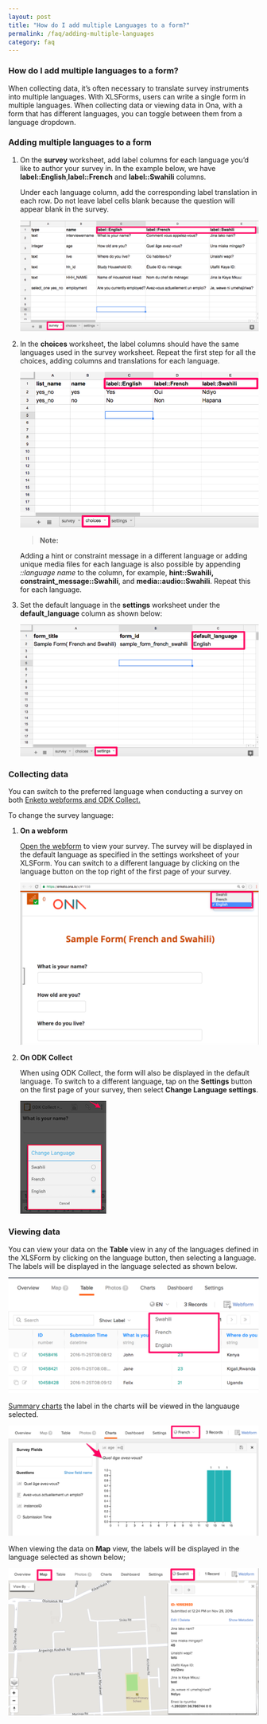 ```yaml
---
layout: post
title: "How do I add multiple Languages to a form?"
permalink: /faq/adding-multiple-languages
category: faq
---
```


### How do I add multiple languages to a form?

When collecting data, it’s often necessary to translate survey instruments into multiple languages. With XLSForms, users can write a single form in multiple languages. When collecting data or viewing data in Ona, with a form that has different languages, you can toggle between them from a language dropdown.

### Adding multiple languages to a form

1. On the **survey** worksheet, add label columns for each language you’d like to author your survey in. In the example below, we have **label::English**,**label::French** and **label::Swahili** columns.

   Under each language column, add the corresponding label translation in each row. Do not leave label cells blank because the question will appear blank in the survey.

   ![](/content/screenshots/faq/faq-multiple-langauge-support-1.png)

2. In the **choices** worksheet, the label columns should have the same languages used in the survey worksheet. Repeat the first step for all the choices, adding columns and translations for each language.

   ![](/content/screenshots/faq/faq-multiple-langauge-support-2.png)

   >**Note:**<br/>
   >
   Adding a hint or constraint message in a different language or adding unique media files for each language is also possible by appending *::language name* to the column, for example, **hint::Swahili, constraint_message::Swahili**, and **media::audio::Swahili**. Repeat this for each language.

3. Set the default language in the **settings** worksheet under the **default_language** column as shown below:

   ![](/content/screenshots/faq/faq-multiple-langauge-support-3.png)

### Collecting data

You can switch to the preferred language when conducting a survey on both [Enketo webforms and ODK Collect.](https://help.ona.io/guides/data-collection/)

To change the survey language:

1. **On a webform**

    [Open the webform](https://help.ona.io/guides/data-collection/#opening-webform) to view your survey. The survey will be displayed in the default language as specified in the settings worksheet of your XLSForm. You can switch to a different language by clicking on the language button on the top right of the first page of your survey. 

    ![](/content/screenshots/faq/faq-multiple-langauge-support-4.png)

2. **On ODK Collect**

    When using ODK Collect, the form will also be displayed in the default language. To switch to a different language, tap on the **Settings** button on the first page of your survey, then select **Change Language settings**. 

    ![](/content/screenshots/faq/faq-multiple-langauge-support-test.png)

### Viewing data

You can view your data on the **Table** view in any of the languages defined in the XLSForm by clicking on the language button, then selecting a language. The labels will be displayed in the language selected as shown below.

![](/content/screenshots/faq/faq-multiple-langauge-support-6.png)

[Summary charts](https://help.ona.io/guides/getting-started/#summary-charts) the label in the charts will be viewed in the languauge selected.

![](/content/screenshots/faq/faq-multiple-langauge-support-7.png)

When viewing the data on **Map** view, the labels will be displayed in the language selected as shown below;

![](/content/screenshots/faq/faq-multiple-langauge-support-8.png)

